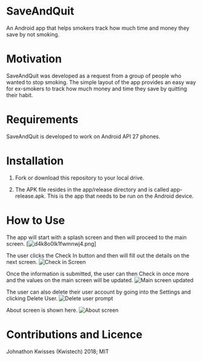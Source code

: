 # SaveAndQuit
An Android app that helps smokers track how much time and money they save by not smoking.

# Motivation
SaveAndQuit was developed as a request from a group of people who wanted to stop smoking. The simple layout of the app provides an
easy way for ex-smokers to track how much money and time they save by quitting their habit.

# Requirements
SaveAndQuit is developed to work on Android API 27 phones.

# Installation
1. Fork or download this repository to your local drive.

2. The APK file resides in the app/release directory and is called app-release.apk. This is the app that needs to be run on the 
Android device.

# How to Use
The app will start with a splash screen and then will proceed to the main screen.
[![d4k8o0lk1fwmnwj4.png](https://image.frl/n9bmb)]

The user clicks the Check In button and then will fill out the details on the next screen.
![Check in Screen]()

Once the information is submitted, the user can then Check in once more and the values on the main screen will be updated.
![Main screen updated]()

The user can also delete their user account by going into the Settings and clicking Delete User.
![Delete user prompt]()

About screen is shown here.
![About screen]()

# Contributions and Licence
Johnathon Kwisses (Kwistech) 2018; MIT
